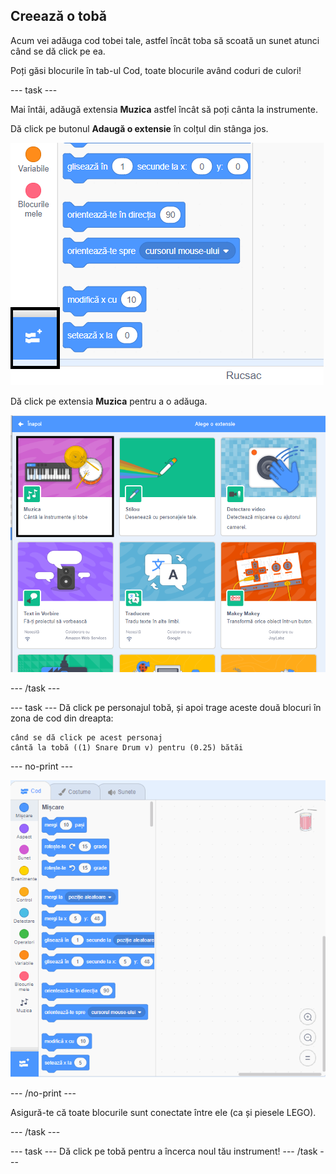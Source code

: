 ## Creează o tobă

Acum vei adăuga cod tobei tale, astfel încât toba să scoată un sunet atunci când se dă click pe ea.

Poți găsi blocurile în tab-ul Cod, toate blocurile având coduri de culori!

\--- task \---

Mai întâi, adăugă extensia **Muzica** astfel încât să poți cânta la instrumente.

Dă click pe butonul **Adaugă o extensie** în colțul din stânga jos.

![butonul de adaugă extensie evidențiat](images/add-extension-annotated.png)

Dă click pe extensia **Muzica** pentru a o adăuga.

![extensie muzică evidențiată](images/click-music-annotated.png)

\--- /task \---

\--- task \--- Dă click pe personajul tobă, și apoi trage aceste două blocuri în zona de cod din dreapta:

```blocks3
când se dă click pe acest personaj
cântă la tobă ((1) Snare Drum v) pentru (0.25) bătăi
```

\--- no-print \---

![captură de ecran](images/connect-block.gif)

\--- /no-print \---

Asigură-te că toate blocurile sunt conectate între ele (ca și piesele LEGO).

\--- /task \---

\--- task \--- Dă click pe tobă pentru a încerca noul tău instrument! \--- /task \---